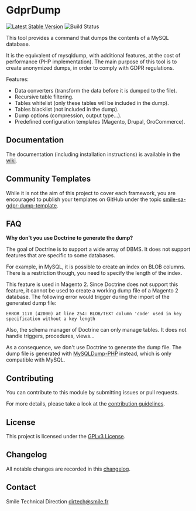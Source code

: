 # GdprDump

[![Latest Stable Version](https://poser.pugx.org/smile/gdpr-dump/v/stable)](https://packagist.org/packages/smile/gdpr-dump)
![Build Status](https://github.com/Smile-SA/gdpr-dump/workflows/CI/badge.svg)

This tool provides a command that dumps the contents of a MySQL database.

It is the equivalent of mysqldump, with additional features, at the cost of performance (PHP implementation).
The main purpose of this tool is to create anonymized dumps, in order to comply with GDPR regulations.

Features:

- Data converters (transform the data before it is dumped to the file).
- Recursive table filtering.
- Tables whitelist (only these tables will be included in the dump).
- Tables blacklist (not included in the dump).
- Dump options (compression, output type...).
- Predefined configuration templates (Magento, Drupal, OroCommerce).

## Documentation

The documentation (including installation instructions) is available in the [wiki](https://github.com/Smile-SA/gdpr-dump/wiki).

## Community Templates

While it is not the aim of this project to cover each framework, you are encouraged to publish your templates on GitHub under the topic [smile-sa-gdpr-dump-template](https://github.com/topics/smile-sa-gdpr-dump-template).

## FAQ

**Why don't you use Doctrine to generate the dump?**

The goal of Doctrine is to support a wide array of DBMS.
It does not support features that are specific to some databases.

For example, in MySQL, it is possible to create an index on BLOB columns.
There is a restriction though, you need to specify the length of the index.

This feature is used in Magento 2.
Since Doctrine does not support this feature, it cannot be used to create a working dump file of a Magento 2 database.
The following error would trigger during the import of the generated dump file:

```
ERROR 1170 (42000) at line 254: BLOB/TEXT column 'code' used in key specification without a key length
```

Also, the schema manager of Doctrine can only manage tables.
It does not handle triggers, procedures, views...

As a consequence, we don't use Doctrine to generate the dump file.
The dump file is generated with [MySQLDump-PHP](https://github.com/ifsnop/mysqldump-php) instead, which is only compatible with MySQL.

## Contributing

You can contribute to this module by submitting issues or pull requests.

For more details, please take a look at the [contribution guidelines](CONTRIBUTING.md).

## License

This project is licensed under the [GPLv3 License](LICENSE.md).

## Changelog

All notable changes are recorded in this [changelog](CHANGELOG.md).

## Contact

Smile Technical Direction <dirtech@smile.fr>
